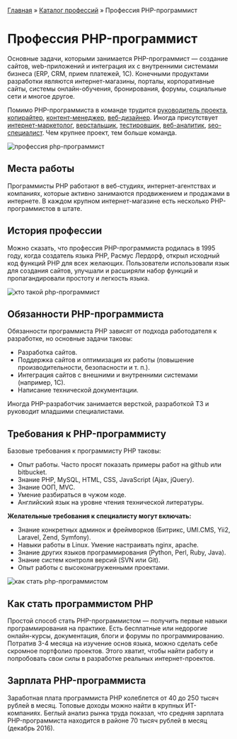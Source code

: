 [Главная](http://enjoy-job.ru/) » [Каталог профессий](http://enjoy-job.ru/professions/) » Профессия PHP-программист

# Профессия PHP-программист

Основные задачи, которыми занимается PHP-программист — создание сайтов, web-приложений и интеграция их с внутренними системами бизнеса (ERP, CRM, прием платежей, 1С). Конечными продуктами разработки являются интернет-магазины, порталы, корпоративные сайты, системы онлайн-обучения, бронирования, форумы, социальные сети и многое другое.

Помимо PHP-программиста в команде трудится [руководитель проекта](http://enjoy-job.ru/professions/project-manager/), [копирайтер](http://enjoy-job.ru/professions/copywriter/), [контент-менеджер](http://enjoy-job.ru/professions/content-manager/), [веб-дизайнер](http://enjoy-job.ru/professions/web-designer/). Иногда присутствует [интернет-маркетолог](http://enjoy-job.ru/professions/internet-marketolog/), [верстальщик](http://enjoy-job.ru/professions/verstalschik/), [тестировщик](http://enjoy-job.ru/professions/testirovschik/), [веб-аналитик](http://enjoy-job.ru/professions/web-analitic/), [seo-специалист](http://enjoy-job.ru/professions/seo-specialist/). Чем крупнее проект, тем больше команда.

![профессия php-программист](http://enjoy-job.ru/wp-content/uploads/2010/09/phpprogr1.jpg)

## Места работы

Программисты PHP работают в веб-студиях, интернет-агентствах и компаниях, которые активно занимаются продвижением и продажами в интернете. В каждом крупном интернет-магазине есть несколько PHP-программистов в штате.

## История профессии

Можно сказать, что профессия PHP-программиста родилась в 1995 году, когда создатель языка PHP, Расмус Лердорф, открыл исходный код функций PHP для всех желающих. Пользователи использовали язык для создания сайтов, улучшали и расширяли набор функций и пропагандировали простоту и легкость языка.

![кто такой php-программист](http://enjoy-job.ru/wp-content/uploads/2010/09/phpprogr2.jpg)

## Обязанности PHP-программиста

Обязанности программиста PHP зависят от подхода работодателя к разработке, но основные задачи таковы:

- Разработка сайтов.
- Поддержка сайтов и оптимизация их работы (повышение производительности, безопасности и т. п.).
- Интеграция сайтов с внешними и внутренними системами (например, 1С).
- Написание технической документации.

Иногда PHP-разработчик занимается версткой, разработкой ТЗ и руководит младшими специалистами.

## Требования к PHP-программисту

Базовые требования к программисту PHP таковы:

- Опыт работы. Часто просят показать примеры работ на github или bitbucket.
- Знание PHP, MySQL, HTML, CSS, JavaScript (Ajax, jQuery).
- Знание ООП, MVC.
- Умение разбираться в чужом коде.
- Английский язык на уровне чтения технической литературы.

**Желательные требования к специалисту могут включать:**

- Знание конкретных админок и фреймворков (Битрикс, UMI.CMS, Yii2, Laravel, Zend, Symfony).
- Навыки работы в Linux. Умение настраивать nginx, apache.
- Знание других языков программирования (Python, Perl, Ruby, Java).
- Знание систем контроля версий (SVN или Git).
- Опыт работы с высоконагруженными проектами.

![как стать php-программистом](http://enjoy-job.ru/wp-content/uploads/2010/09/phpprogr3.jpg)

## Как стать программистом PHP

Простой способ стать PHP-программистом — получить первые навыки программирования на практике. Есть бесплатные или недорогие онлайн-курсы, документация, блоги и форумы по программированию. Потратив 3-4 месяца на изучение основ языка, можно сделать себе скромное портфолио проектов. Этого хватит, чтобы найти работу и попробовать свои силы в разработке реальных интернет-проектов.

## Зарплата PHP-программиста

Заработная плата программиста PHP колеблется от 40 до 250 тысяч рублей в месяц. Топовые доходы можно найти в крупных ИТ-компаниях. Беглый анализ рынка труда показал, что средняя зарплата PHP-программиста находится в районе 70 тысяч рублей в месяц (декабрь 2016).
